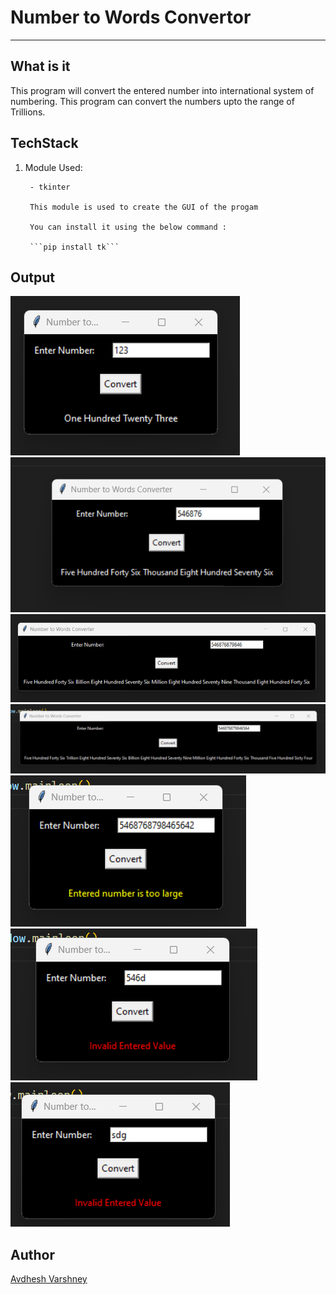 # Number to Words Convertor

_______________________________________________________________________

## What is it

This program will convert the entered number into international system of numbering.
This program can convert the numbers upto the range of Trillions.

## TechStack

1. Module Used:


        - tkinter

        This module is used to create the GUI of the progam

        You can install it using the below command :

        ```pip install tk```

## Output

<img src="./Screenshots/1.png" alt="Screenshot 1">
<img src="./Screenshots/2.png" alt="Screenshot 2">
<img src="./Screenshots/3.png" alt="Screenshot 3">
<img src="./Screenshots/4.png" alt="Screenshot 4">
<img src="./Screenshots/5.png" alt="Screenshot 5">
<img src="./Screenshots/6.png" alt="Screenshot 6">
<img src="./Screenshots/7.png" alt="Screenshot 7">

## Author

[Avdhesh Varshney](https://github.com/Avdhesh-Varshney)

